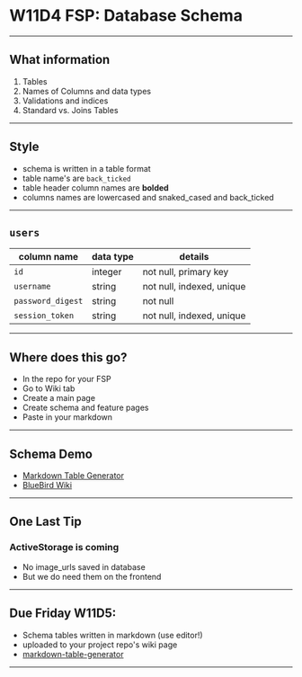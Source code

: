 
# W11D4 FSP: Database Schema
---

## What information 
1. Tables
2. Names of Columns and data types 
3. Validations and indices
4. Standard vs. Joins Tables

---

## Style
- schema is written in a table format
- table name's are `back_ticked`
- table header column names are **bolded**
- columns names are lowercased and snaked_cased and back_ticked

---

## `users`
column name     | data type | details
----------------|-----------|-----------------------
`id `             | integer   | not null, primary key
`username  `      | string    | not null, indexed, unique
`password_digest` | string    | not null
`session_token`   | string    | not null, indexed, unique

---

## Where does this go?
- In the repo for your FSP
- Go to Wiki tab
- Create a main page
- Create schema and feature pages
- Paste in your markdown

---

## Schema Demo
- [Markdown Table Generator](https://www.tablesgenerator.com/markdown_tables)
- [BlueBird Wiki](https://github.com/appacademy/bluebird/wiki)

---

## One Last Tip
### ActiveStorage is coming
- No image_urls saved in database
- But we do need them on the frontend
---

## Due Friday W11D5:
- Schema tables written in markdown (use editor!)
- uploaded to your project repo's wiki page
- [markdown-table-generator](https://www.tablesgenerator.com/markdown_tables)

---